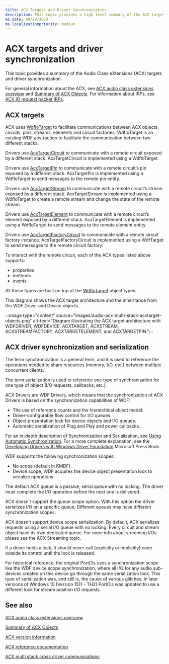 ```yaml
---
title: ACX Targets and Driver Synchronization
description: This topic provides a high level summary of the ACX targets and driver synchronization.
ms.date: 09/29/2023
ms.localizationpriority: medium
---
```


# ACX targets and driver synchronization

This topic provides a summary of the Audio Class eXtensions (ACX) targets and driver synchronization.

For general information about the ACX, see [ACX audio class extensions overview](acx-audio-class-extensions-overview.md) and [Summary of ACX Objects](acx-summary-of-objects.md). For information about IRPs, see [ACX IO request packet IRPs](acx-irps.md).

## ACX targets

ACX uses [WdfIoTarget](/windows-hardware/drivers/ddi/wdfiotarget/) to facilitate communications between ACX objects, circuits, pins, streams, elements and circuit factories. WdfIoTarget is an existing WDF abstraction to facilitate the communication between two different stacks.

Drivers use [AcxTargetCircuit](/windows-hardware/drivers/ddi/acxtargets/) to communicate with a remote circuit exposed by a different stack. AcxTargetCircuit is implemented using a WdfIoTarget.

Drivers use [AcxTargetPin](/windows-hardware/drivers/ddi/acxpin/) to communicate with a remote circuit’s pin exposed by a different stack. AcxTargetPin is implemented using a WdfIoTarget to send messages to the remote pin entity.

Drivers use [AcxTargetStream](/windows-hardware/drivers/ddi/acxstreams/) to communicate with a remote circuit’s stream exposed by a different stack. AcxTargetStream is implemented using a WdfIoTarget to create a remote stream and change the state of the remote stream.

Drivers use [AcxTargetElement](/windows-hardware/drivers/ddi/acxtargets/) to communicate with a remote circuit’s element exposed by a different stack. AcxTargetElement is implemented using a WdfIoTarget to send messages to the remote element entity.

Drivers use [AcxTargetFactoryCircuit](/windows-hardware/drivers/ddi/acxtargets/) to communicate with a remote circuit factory instance. AcxTargetFactoryCircuit is implemented using a WdfTarget to send messages to the remote circuit factory.

To interact with the remote circuit, each of the ACX types listed above supports:

- properties
- methods
- events

All these types are built on top of the [WdfIoTarget](/windows-hardware/drivers/ddi/wdfiotarget/) object types.

This diagram shows the ACX target architecture and the inheritance from the WDF Driver and Device objects.  

:::image type="content" source="images/audio-acx-multi-stack-acxtarget-objects.png" alt-text="Diagram illustrating the ACX target architecture with WDFDRIVER, WDFDEVICE, ACXTARGET, ACXSTREAM, ACXSTREAMFACTORY, ACXTARGETELEMENT, and ACXTARGETPIN.":::

## ACX driver synchronization and serialization

The term synchronization is a general term, and it is used to reference the operations needed to share resources (memory, I/O, etc.) between multiple concurrent clients.

The term serialization is used to reference one type of synchronization for one type of object (I/O requests, callbacks, etc.).

ACX Drivers are WDF Drivers, which means that the synchronization of ACX Drivers is based on the synchronization capabilities of WDF:

- The use of reference counts and the hierarchical object model.
- Driver-configurable flow control for I/O queues.
- Object presentation lock for device objects and I/O queues.
- Automatic serialization of Plug and Play and power callbacks.

For an in-depth description of Synchronization and Serialization, see [Using Automatic Synchronization](../wdf/using-automatic-synchronization.md). For a more complete explanation, see the [Developing Drivers with Windows Driver Foundation](../wdf/developing-drivers-with-wdf.md) Microsoft Press Book.  

WDF supports the following synchronization scopes:

- No scope (default in KMDF).  
- Device scope, WDF acquires the device object presentation lock to serialize operations.

The default ACX queue is a passive, serial queue with no locking. The driver must complete the I/O operation before the next one is delivered.

ACX doesn’t support the queue scope option. With this option the driver serializes I/O on a specific queue. Different queues may have different synchronization scopes.

ACX doesn’t support device scope serialization. By default, ACX serializes requests using a serial I/O queue with no locking. Every circuit and stream object have its own dedicated queue. For more info about streaming I/Os please see the ACX Streaming topic.

If a driver holds a lock, it should never call (explicitly or implicitly) code outside its control until the lock is released.

For historical reference, the original PortCls uses a synchronization scope like the WDF device scope synchronization, where all I/O for any audio sub-devices created on this device go through the same serialization lock. This type of serialization was, and still is, the cause of various glitches. In later versions of Windows 10 (Version 1511 - TH2) PortCls was updated to use a different lock for stream position I/O requests.

## See also

[ACX audio class extensions overview](acx-audio-class-extensions-overview.md)

[Summary of ACX Objects](acx-summary-of-objects.md)

[ACX version information](acx-version-overview.md)

[ACX reference documentation](acx-reference.md)

[ACX multi stack cross driver communications](acx-multi-stack.md)
